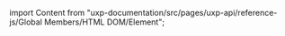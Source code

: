 
import Content from "uxp-documentation/src/pages/uxp-api/reference-js/Global Members/HTML DOM/Element";

<Content query="product=xd"/>
